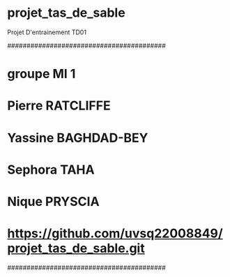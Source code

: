 # projet_tas_de_sable
Projet D'entrainement TD01

#########################################
# groupe MI 1
# Pierre RATCLIFFE
# Yassine BAGHDAD-BEY
# Sephora TAHA
# Nique PRYSCIA
# https://github.com/uvsq22008849/projet_tas_de_sable.git
#########################################